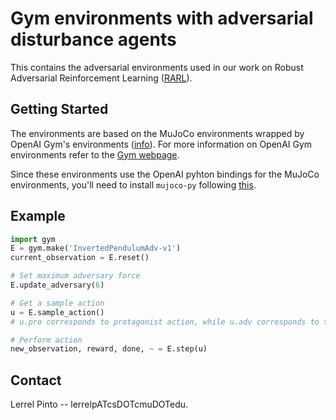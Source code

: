 # Gym environments with adversarial disturbance agents

This contains the adversarial environments used in our work on Robust Adversarial Reinforcement Learning ([RARL](https://arxiv.org/abs/1703.02702)).

## Getting Started

The environments are based on the MuJoCo environments wrapped by OpenAI Gym's environments ([info](https://gym.openai.com/envs#mujoco)). For more information on OpenAI Gym environments refer to the [Gym webpage](https://gym.openai.com/).

Since these environments use the OpenAI pyhton bindings for the MuJoCo environments, you'll need to install `mujoco-py` following [this](https://github.com/openai/mujoco-py).

## Example

```python
import gym
E = gym.make('InvertedPendulumAdv-v1')
current_observation = E.reset()

# Set maximum adversary force
E.update_adversary(6)

# Get a sample action
u = E.sample_action()
# u.pro corresponds to protagonist action, while u.adv corresponds to the adversary's action

# Perform action 
new_observation, reward, done, ~ = E.step(u)
```

## Contact
Lerrel Pinto -- lerrelpATcsDOTcmuDOTedu.
